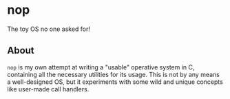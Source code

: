 # nop
The toy OS no one asked for!

## About
`nop` is my own attempt at writing a "usable" operative system in C, containing
all the necessary utilities for its usage. This is not by any means a
well-designed OS, but it experiments with some wild and unique concepts like
user-made call handlers.
